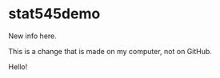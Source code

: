 # stat545demo

New info here.

This is a change that is made on my computer, not on GitHub.

Hello!
